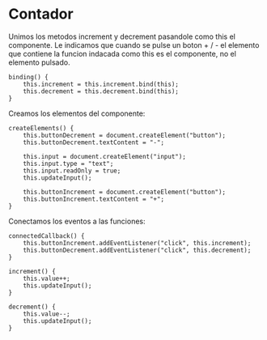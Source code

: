 # Contador

Unimos los metodos increment y decrement pasandole como this el componente.
Le indicamos que cuando se pulse un boton + / - el elemento que contiene
la funcion indacada como this es el componente, no el elemento pulsado.

    binding() {
        this.increment = this.increment.bind(this);
        this.decrement = this.decrement.bind(this);
    }

Creamos los elementos del componente:

    createElements() {
        this.buttonDecrement = document.createElement("button");
        this.buttonDecrement.textContent = "-";

        this.input = document.createElement("input");
        this.input.type = "text";
        this.input.readOnly = true;
        this.updateInput();

        this.buttonIncrement = document.createElement("button");
        this.buttonIncrement.textContent = "+";
    }

Conectamos los eventos a las funciones:

    connectedCallback() {
        this.buttonIncrement.addEventListener("click", this.increment);
        this.buttonDecrement.addEventListener("click", this.decrement);
    }

    increment() {
        this.value++;
        this.updateInput();
    }

    decrement() {
        this.value--;
        this.updateInput();
    }

